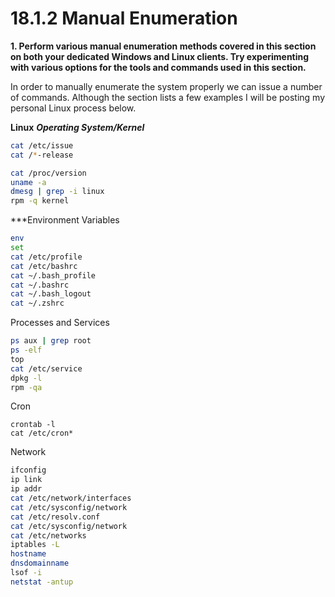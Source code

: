 # 18.1.2 Manual Enumeration
**1. Perform various manual enumeration methods covered in this section on both your dedicated Windows and Linux clients. Try experimenting with various options for the tools and commands used in this section.**

In order to manually enumerate the system properly we can issue a number of commands. Although the section lists a few examples I will be posting my personal Linux process below.

**Linux**
***Operating System/Kernel***
```bash
cat /etc/issue
cat /*-release

cat /proc/version
uname -a
dmesg | grep -i linux
rpm -q kernel
```

***Environment Variables
```bash
env
set
cat /etc/profile
cat /etc/bashrc
cat ~/.bash_profile
cat ~/.bashrc
cat ~/.bash_logout
cat ~/.zshrc
```
Processes and Services
```Bash
ps aux | grep root
ps -elf
top
cat /etc/service
dpkg -l
rpm -qa
```
Cron
```
crontab -l
cat /etc/cron*
```
Network
```Bash
ifconfig
ip link
ip addr
cat /etc/network/interfaces
cat /etc/sysconfig/network
cat /etc/resolv.conf
cat /etc/sysconfig/network
cat /etc/networks
iptables -L
hostname
dnsdomainname
lsof -i
netstat -antup

```